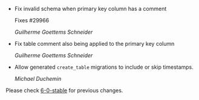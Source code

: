 *   Fix invalid schema when primary key column has a comment

    Fixes #29966

    *Guilherme Goettems Schneider*

*   Fix table comment also being applied to the primary key column

    *Guilherme Goettems Schneider*

*   Allow generated `create_table` migrations to include or skip timestamps.

     *Michael Duchemin*

Please check [6-0-stable](https://github.com/rails/rails/blob/6-0-stable/activerecord/CHANGELOG.md) for previous changes.
